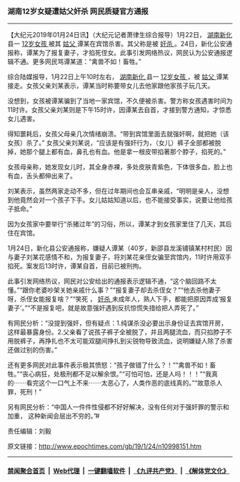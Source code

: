 ### 湖南12岁女疑遭姑父奸杀 网民质疑官方通报
------------------------

<p>
 【大纪元2019年01月24日讯】（大纪元记者萧律生综合报导）1月22日，
 <a href="http://www.epochtimes.com/gb/tag/%E6%B9%96%E5%8D%97%E6%96%B0%E5%8C%96.html">
  湖南新化
 </a>
 县一
 <a href="http://www.epochtimes.com/gb/tag/12%E5%B2%81%E5%A5%B3%E5%AD%A9.html">
  12岁女孩
 </a>
 被其
 <a href="http://www.epochtimes.com/gb/tag/%E5%A7%91%E7%88%B6.html">
  姑父
 </a>
 谭某在宾馆杀害。其父称是被
 <a href="http://www.epochtimes.com/gb/tag/%E5%A5%B8%E6%9D%80.html">
  奸杀
 </a>
 。24日，新化公安通报称，谭某为了报复妻子，才掐死侄女。此事引发网络热议，网民认为公安通报逻辑不通。更多网民骂谭某道：“禽兽不如！畜牲。”
</p>
<p>
 综合陆媒报导，1月22日上午10时左右，
 <a href="http://www.epochtimes.com/gb/tag/%E6%B9%96%E5%8D%97%E6%96%B0%E5%8C%96.html">
  湖南新化
 </a>
 县一
 <a href="http://www.epochtimes.com/gb/tag/12%E5%B2%81%E5%A5%B3%E5%AD%A9.html">
  12岁女孩
 </a>
 ，被
 <a href="http://www.epochtimes.com/gb/tag/%E5%A7%91%E7%88%B6.html">
  姑父
 </a>
 谭某接走。女孩父亲刘某表示，谭某当时称要带女儿去他家跟他家孩子玩几天。
</p>
<p>
 没想到，女孩被谭某骗到了当地一家宾馆，不久便被杀害。警方称女孩遇害时间为11时许。女孩父亲刘某则是下午15时许，因谭某去自首，才接到警方通知，才惊悉女儿遇害。
</p>
<p>
 得知噩耗后，女孩父母亲几次情绪崩溃。“带到宾馆里面去就强奸啊，就把她（该女孩）杀了。” 女孩父亲刘某说，“应该是有强奸行为，（女儿）裤子全部都被脱掉，她那个腿上都有血，鼻孔也有血。他是拿一根皮带掐著那个脖子，掐死的。”
</p>
<p>
 女孩母亲称，她发现女儿时，其全身赤裸，多处皮肤青紫色，下体很多血，脸上也有血，舌头都伸出来了。
</p>
<p>
 刘某表示，虽然两家走动不多，但在过年期间也会互串亲戚，“明明是亲人，没想到他竟然会对一个孩子下手。女儿姑姑知道以后，也不能接受事实，说要让他给孩子抵命。”
</p>
<p>
 因为女孩家中要举行“杀猪过年”的习俗，所以，谭某才到女孩家里住了几天，其后住在宾馆。
</p>
<p>
 1月24日，新化县公安通报称，嫌疑人谭某（40岁，新邵县龙溪铺镇某村村民）因与妻子刘某花感情不和，为报复妻子，将刘某花亲侄女骗至宾馆内，11时许用双手掐死。案发后13时许，谭某自首，目前已被刑拘。
</p>
<p>
 此事引发网络热议，网民对公安给出的通报表示逻辑不通，“这个脑回路不太懂。”“跟你老婆吵架关她亲戚什么事？”“报复妻子却去杀侄女？”“他去杀他妻子呀，杀侄女能报复啥？”“笑死 ，
 <a href="http://www.epochtimes.com/gb/tag/%E5%A5%B8%E6%9D%80.html">
  奸杀
 </a>
 未成年人，熟人下手，都能把原因弄成‘报复妻子’。”“不是报复吧，就是故意强奸遇到反抗惊慌失措给把人弄死了。”
</p>
<p>
 有网民分析：“没提到强奸，但有疑点：1.纯谋杀没必要出示身份证去宾馆开房，这样最暴露身份。2.父亲看了说孩子裤子全被脱了，并且两腿流血，而只掐脖子不用脱裤子，再挣扎也不太可能双腿间挣扎到尖锐物导致流血，说明嫌疑人除了杀害还做过别的伤害。”
</p>
<p>
 还有更多网民对此事件表示极其愤怒：“孩子做错了什么？！”“禽兽不如！畜牲。”“丧心病狂，处极刑都不足以解余恨。”“可怕可怕，还是人吗！！！”“我真的⋯⋯看完这个一口气上不来⋯⋯太恶心了，人类作恶的底线真的。”“故意杀人罪，死刑！”
</p>
<p>
 另有网民分析：“中国人一件件性侵都不好好解决，没有任何对于强奸罪的警示和加重， 这种新闻会层出不穷的。”#
</p>
<p>
 责任编辑：刘毅
</p>

原文链接：http://www.epochtimes.com/gb/19/1/24/n10998151.htm


------------------------
#### [禁闻聚合首页](https://github.com/gfw-breaker/banned-news/blob/master/README.md) &nbsp;|&nbsp; [Web代理](https://github.com/gfw-breaker/open-proxy/blob/master/README.md) &nbsp;|&nbsp; [一键翻墙软件](https://github.com/gfw-breaker/nogfw/blob/master/README.md) &nbsp;|&nbsp; [《九评共产党》](https://github.com/gfw-breaker/9ping.md/blob/master/README.md#九评之一评共产党是什么) &nbsp;|&nbsp; [《解体党文化》](https://github.com/gfw-breaker/jtdwh.md/blob/master/README.md#绪论)